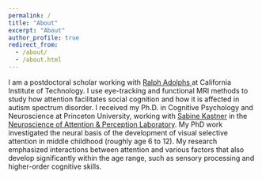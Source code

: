 ```yaml
---
permalink: /
title: "About"
excerpt: "About"
author_profile: true
redirect_from: 
  - /about/
  - /about.html
---
```

<p>
I am a postdoctoral scholar working with <a href="http://emotion.caltech.edu/" target="_blank" rel="noopener noreferrer">Ralph Adolphs </a> at California Institute of Technology. I use eye-tracking and functional MRI methods to study how attention facilitates social cognition and how it is affected in autism spectrum disorder. I received my Ph.D. in Cognitive Psychology and Neuroscience at Princeton University, working with <a href="https://pni.princeton.edu/faculty/sabine-kastner" target="_blank" rel="noopener noreferrer">Sabine Kastner</a> in the <a href="https://scholar.princeton.edu/napl" target="_blank" rel="noopener noreferrer">Neuroscience of Attention & Perception Laboratory</a>.  
My PhD work investigated the neural basis of the development of visual selective attention in middle childhood (roughly age 6 to 12). My research emphasized interactions between attention and various factors that also develop significantly within the age range, such as sensory processing and higher-order cognitive skills. 
</p> 
